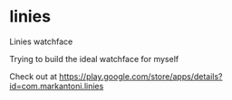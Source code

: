# linies
Linies watchface

Trying to build the ideal watchface for myself

Check out at https://play.google.com/store/apps/details?id=com.markantoni.linies
